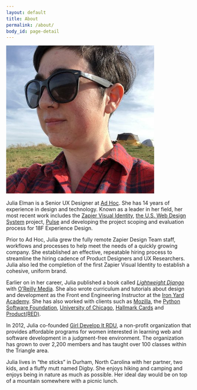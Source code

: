 ```yaml
---
layout: default
title: About
permalink: /about/
body_id: page-detail
---
```

<img src="/assets/images/julia-elman.jpg" alt="Julia Elman" class="profile">

Julia Elman is a Senior UX Designer at <a href="https://adhocteam.us/">Ad Hoc</a>. She has 14 years of experience in design and technology. Known as a leader in her field, her most recent work includes the <a href="https://zapier.com/blog/remote-design-visual-identity/">Zapier Visual Identity</a>, <a href="https://designsystem.digital.gov/">the U.S. Web Design System</a> project, <a href="https://pulse.cio.gov">Pulse</a> and developing the project scoping and evaluation process for 18F Experience Design.

Prior to Ad Hoc, Julia grew the fully remote Zapier Design Team staff, workflows and processes to help meet the needs of a quickly growing company. She established an effective, repeatable hiring process to streamline the hiring cadence of Product Designers and UX Researchers. Julia also led the completion of the first Zapier Visual Identity to establish a cohesive, uniform brand.

Earlier on in her career, Julia published a book called <em><a href="https://bit.ly/lightweightdjango">Lightweight Django</a></em> with <a href="https://www.oreilly.com/">O’Reilly Media</a>. She also wrote curriculum and tutorials about design and development as the Front end Engineering Instructor at the <a href="https://www.theironyard.com/">Iron Yard Academy</a>. She has also worked with clients such as <a href="https://www.mozilla.org/en-US/">Mozilla</a>, the <a href="https://www.python.org/psf/">Python Software Foundation</a>, <a href="">University of Chicago</a>, <a href="https://www.hallmark.com/">Hallmark Cards</a> and <a href="https://red.org/">Product(RED)</a>.

In 2012, Julia co-founded <a href="https://www.girldevelopit.com/chapters/raleigh-durham">Girl Develop It RDU</a>, a non-profit organization that provides affordable programs for women interested in learning web and software development in a judgment-free environment. The organization has grown to over 2,200 members and has taught over 100 classes within the Triangle area.

Julia lives in “the sticks” in Durham, North Carolina with her partner, two kids, and a fluffy mutt named Digby. She enjoys hiking and camping and enjoys being in nature as much as possible. Her ideal day would be on top of a mountain somewhere with a picnic lunch.
